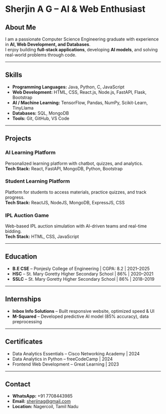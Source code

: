 # Sherjin A G – AI & Web Enthusiast

## About Me
I am a passionate Computer Science Engineering graduate with experience in **AI, Web Development, and Databases**.  
I enjoy building **full-stack applications**, developing **AI models**, and solving real-world problems through code.

---

## Skills

- **Programming Languages:** Java, Python, C, JavaScript  
- **Web Development:** HTML, CSS, React.js, Node.js, FastAPI, Flask, Bootstrap  
- **AI / Machine Learning:** TensorFlow, Pandas, NumPy, Scikit-Learn, TinyLlama  
- **Databases:** SQL, MongoDB  
- **Tools:** Git, GitHub, VS Code  

---

## Projects

### AI Learning Platform
Personalized learning platform with chatbot, quizzes, and analytics.  
**Tech Stack:** React, FastAPI, MongoDB, Python, Bootstrap  


### Student Learning Platform
Platform for students to access materials, practice quizzes, and track progress.  
**Tech Stack:** ReactJS, NodeJS, MongoDB, ExpressJS, CSS  


### IPL Auction Game
Web-based IPL auction simulation with AI-driven teams and real-time bidding.  
**Tech Stack:** HTML, CSS, JavaScript  


---

## Education

- **B.E CSE** – Ponjesly College of Engineering | CGPA: 8.2 | 2021–2025  
- **HSC** – St. Mary Goretty Higher Secondary School | 86% | 2020–2021  
- **SSLC** – St. Mary Goretty Higher Secondary School | 86% | 2018–2019  

---

## Internships

- **Inbox Info Solutions** – Built responsive website, optimized speed & UI  
- **M-Squared** – Developed predictive AI model (85% accuracy), data preprocessing  

---

## Certificates

- Data Analytics Essentials – Cisco Networking Academy | 2024  
- Data Analytics in Python – freeCodeCamp | 2024  
- Frontend Web Development – Great Learning | 2023  

---

## Contact

- **WhatsApp:** +91 7708443985  
- **Email:** sherjinag@gmail.com 
- **Location:** Nagercoil, Tamil Nadu
